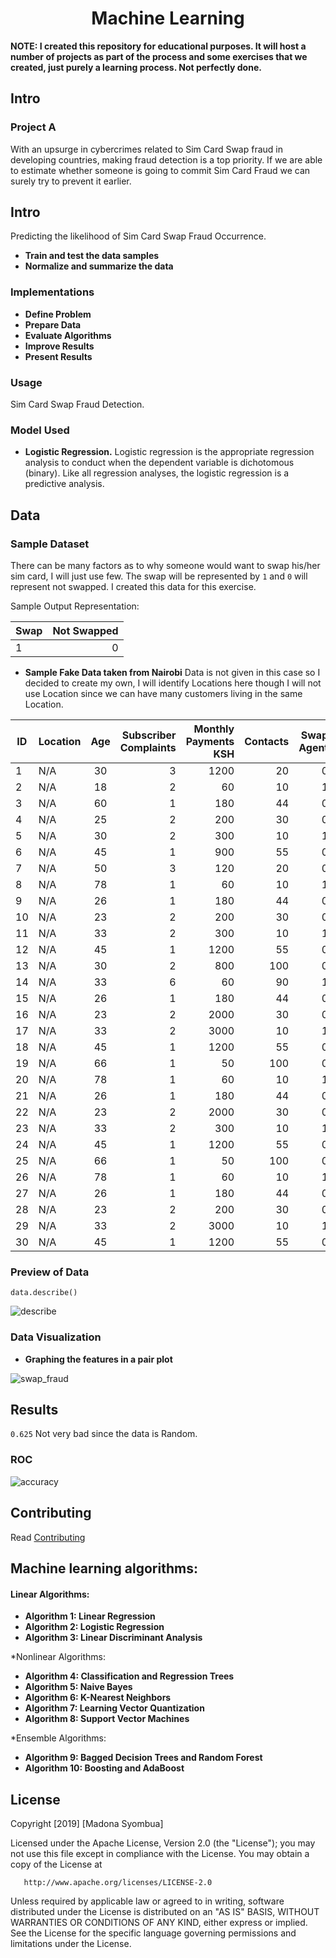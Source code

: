 <h1 align="center">Machine Learning </h1>

</p>

**NOTE:
I created this repository for educational purposes. It will host a number of projects as part of the process and some exercises that we created, just purely a learning process. Not perfectly done.**


## Intro

### Project A

With an upsurge in cybercrimes related to Sim Card Swap fraud in developing countries, making fraud detection is a top priority. If we are able to estimate whether someone is going to commit Sim Card Fraud we can surely try to prevent it earlier. 

## Intro

Predicting the likelihood of Sim Card Swap Fraud Occurrence.
* **Train and test the data samples**
* **Normalize and summarize the data**


### Implementations

* **Define Problem**
* **Prepare Data**
* **Evaluate Algorithms**
* **Improve Results**
* **Present Results**

### Usage

Sim Card Swap Fraud Detection.

### Model Used

* **Logistic Regression.** Logistic regression is the appropriate regression analysis to conduct when the dependent variable is dichotomous (binary). Like all regression analyses, the logistic regression is a predictive analysis.


## Data

### Sample Dataset

There can be many factors as to why someone would want to swap his/her sim card, I will just use few. The swap will be represented by 
```1``` and 
```0``` will represent not swapped. I created this data for this exercise.

Sample Output Representation: 

Swap | Not Swapped|
|------ |------:|
|1 | 0|

* **Sample Fake Data taken from Nairobi**
Data is not given in this case so I decided to create my own, I will identify Locations here though I will not use Location since we can have many customers living in the same Location.  

ID| Location                  | Age           | Subscriber Complaints   | Monthly Payments KSH |  Contacts |Swap Agent |
| ------------- | -------------         |:--------------------: | ----------------: | ---------------:| ---------------:| ---------------:|
|1|N/A             |30                     | 3            |1200               |20| 0|
|2|N/A               |18                     | 2          |60               |10 | 1|
|3|N/A                |60                     | 1            |180               |44| 0|
|4|N/A              |25                     | 2            |200               |30|0|
|5|N/A              |30                     | 2           |300               |10|1|
|6|N/A               |45                     | 1            |900               |55|0|
|7|N/A               |50                     | 3            |120               |20| 0|
|8|N/A              |78                     | 1          |60               |10 | 1|
|9|N/A                 |26                     | 1            |180               |44| 0|
|10|N/A            |23                     | 2            |200               |30|0|
|11|N/A             |33                     | 2            |300               |10|1|
|12|N/A                |45                     | 1            |1200               |55|0|
|13|N/A             |30                     |2             |800               |100| 0|
|14|N/A              |33                     | 6           |60               |90 | 1|
|15|N/A              |26                     | 1            |180               |44| 0|
|16|N/A            |23                     | 2            |2000               |30|0|
|17|N/A              |33                     | 2            |3000               |10|1|
|18|N/A            |45                     | 1            |1200               |55|0|
|19|N/A              |66                     |1              |50               |100| 0|
|20|N/A             |78                     | 1           |60               |10 | 1|
|21|N/A               |26                     | 1            |180               |44| 0|
|22|N/A             |23                     | 2           |2000               |30|0|
|23|N/A              |33                     | 2            |300               |10|1|
|24|N/A             |45                     | 1           |1200               |55|0|
|25|N/A           |66                     |1              |50               |100| 0|
|26|N/A              |78                     | 1           |60               |10 | 1|
|27|N/A               |26                     | 1           |180               |44| 0|
|28|N/A           |23                     | 2            |200               |30|0|
|29|N/A             |33                     | 2          |3000               |10|1|
|30|N/A             |45                     | 1            |1200               |55|0|


### Preview of Data
```data.describe()```

![describe](https://user-images.githubusercontent.com/11560987/43975555-afa89966-9ca3-11e8-988f-3122c79e3283.PNG)


### Data Visualization
* **Graphing the features in a pair plot** 

![swap_fraud](https://user-images.githubusercontent.com/11560987/43934745-60242a14-9c16-11e8-9fe9-97de48961f1e.png)

## Results
```0.625``` Not very bad since the data is Random.


### ROC
![accuracy](https://user-images.githubusercontent.com/11560987/43937762-3b996100-9c25-11e8-942a-77b9b3ba07f5.png)


## Contributing
Read  [Contributing](https://gist.github.com/PurpleBooth/b24679402957c63ec426)

## Machine learning algorithms:

#### Linear Algorithms:

* **Algorithm 1: Linear Regression**
* **Algorithm 2: Logistic Regression**
* **Algorithm 3: Linear Discriminant Analysis**

*Nonlinear Algorithms:

* **Algorithm 4: Classification and Regression Trees**
* **Algorithm 5: Naive Bayes**
* **Algorithm 6: K-Nearest Neighbors**
* **Algorithm 7: Learning Vector Quantization**
* **Algorithm 8: Support Vector Machines**

*Ensemble Algorithms:

* **Algorithm 9: Bagged Decision Trees and Random Forest**
* **Algorithm 10: Boosting and AdaBoost**

## License

 Copyright [2019] [Madona Syombua]

   Licensed under the Apache License, Version 2.0 (the "License");
   you may not use this file except in compliance with the License.
   You may obtain a copy of the License at

       http://www.apache.org/licenses/LICENSE-2.0

   Unless required by applicable law or agreed to in writing, software
   distributed under the License is distributed on an "AS IS" BASIS,
   WITHOUT WARRANTIES OR CONDITIONS OF ANY KIND, either express or implied.
   See the License for the specific language governing permissions and
   limitations under the License.
